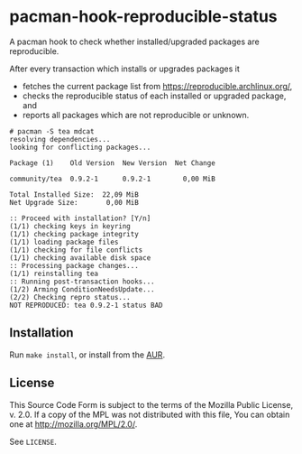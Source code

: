 # pacman-hook-reproducible-status

A pacman hook to check whether installed/upgraded packages are reproducible.

After every transaction which installs or upgrades packages it

- fetches the current package list from <https://reproducible.archlinux.org/>,
- checks the reproducible status of each installed or upgraded package, and
- reports all packages which are not reproducible or unknown.

```console
# pacman -S tea mdcat
resolving dependencies...
looking for conflicting packages...

Package (1)    Old Version  New Version  Net Change

community/tea  0.9.2-1      0.9.2-1        0,00 MiB

Total Installed Size:  22,09 MiB
Net Upgrade Size:       0,00 MiB

:: Proceed with installation? [Y/n]
(1/1) checking keys in keyring
(1/1) checking package integrity
(1/1) loading package files
(1/1) checking for file conflicts
(1/1) checking available disk space
:: Processing package changes...
(1/1) reinstalling tea
:: Running post-transaction hooks...
(1/2) Arming ConditionNeedsUpdate...
(2/2) Checking repro status...
NOT REPRODUCED: tea 0.9.2-1 status BAD
```

## Installation

Run `make install`, or install from the [AUR](https://aur.archlinux.org/packages/pacman-hook-reproducible-status).

## License

This Source Code Form is subject to the terms of the Mozilla Public
License, v. 2.0. If a copy of the MPL was not distributed with this
file, You can obtain one at http://mozilla.org/MPL/2.0/.

See `LICENSE`.

